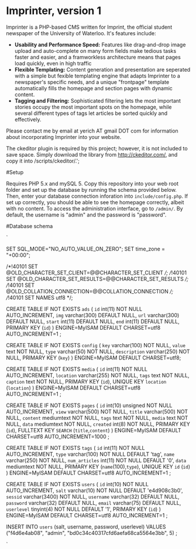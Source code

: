 Imprinter, version 1
====================

Imprinter is a PHP-based CMS written for Imprint, the official student newspaper
of the University of Waterloo. It's features include:

- **Usability and Performance Speed:** Features like drag-and-drop image upload and auto-complete on many form fields make tedious tasks faster and easier, and a framworkless architecture means that pages load quickly, even in high traffic
- **Flexible Templating:** Content generation and presentation are seperated with a simple but fexible templating engine that adapts Imprinter to a newspaper's specific needs, and a unique "frontpage" template automatically fills the homepage and section pages with dynamic content.
- **Tagging and Filtering:** Sophisticated filtering lets the most important stories occupy the most important spots on the homepage, while several different types of tags let articles be sorted quickly and effectively.

Please contact me by email at yerich AT gmail DOT com for information about incorporating Imprinter into your website.

The ckeditor plugin is required by this project; however, it is not included to save space. Simply download the library
from http://ckeditor.com/, and copy it into /scripts/ckeditor/.';

#Setup

Requires PHP 5.x and mySQL 5. Copy this repository into your web root folder and set up the database by running the schema provided below. Then, enter your database connection inforation into `include/config.php`. If set up correctly, you should be able to see the homepage correctly, albeit with no content. To access the administration interface, go to `/admin/`. By default, the username is "admin" and the password is "password".


#Database schema

`

SET SQL_MODE="NO_AUTO_VALUE_ON_ZERO";
SET time_zone = "+00:00";


/*!40101 SET @OLD_CHARACTER_SET_CLIENT=@@CHARACTER_SET_CLIENT */;
/*!40101 SET @OLD_CHARACTER_SET_RESULTS=@@CHARACTER_SET_RESULTS */;
/*!40101 SET @OLD_COLLATION_CONNECTION=@@COLLATION_CONNECTION */;
/*!40101 SET NAMES utf8 */;

CREATE TABLE IF NOT EXISTS `ads` (
  `id` int(11) NOT NULL AUTO_INCREMENT,
  `img` varchar(300) DEFAULT NULL,
  `url` varchar(300) DEFAULT NULL,
  `start` int(11) DEFAULT NULL,
  `end` int(11) DEFAULT NULL,
  PRIMARY KEY (`id`)
) ENGINE=MyISAM DEFAULT CHARSET=utf8 AUTO_INCREMENT=1 ;

CREATE TABLE IF NOT EXISTS `config` (
  `key` varchar(100) NOT NULL,
  `value` text NOT NULL,
  `type` varchar(50) NOT NULL,
  `description` varchar(250) NOT NULL,
  PRIMARY KEY (`key`)
) ENGINE=MyISAM DEFAULT CHARSET=utf8;

CREATE TABLE IF NOT EXISTS `media` (
  `id` int(11) NOT NULL AUTO_INCREMENT,
  `location` varchar(255) NOT NULL,
  `tags` text NOT NULL,
  `caption` text NOT NULL,
  PRIMARY KEY (`id`),
  UNIQUE KEY `location` (`location`)
) ENGINE=MyISAM  DEFAULT CHARSET=utf8 AUTO_INCREMENT=1 ;

CREATE TABLE IF NOT EXISTS `pages` (
  `id` int(10) unsigned NOT NULL AUTO_INCREMENT,
  `view` varchar(500) NOT NULL,
  `title` varchar(500) NOT NULL,
  `content` mediumtext NOT NULL,
  `tags` text NOT NULL,
  `media` text NOT NULL,
  `data` mediumtext NOT NULL,
  `created` int(8) NOT NULL,
  PRIMARY KEY (`id`),
  FULLTEXT KEY `SEARCH` (`title`,`content`)
) ENGINE=MyISAM  DEFAULT CHARSET=utf8 AUTO_INCREMENT=1000 ;

CREATE TABLE IF NOT EXISTS `tags` (
  `id` int(11) NOT NULL AUTO_INCREMENT,
  `type` varchar(100) NOT NULL DEFAULT 'tag',
  `name` varchar(250) NOT NULL,
  `num_articles` int(11) NOT NULL DEFAULT '0',
  `data` mediumtext NOT NULL,
  PRIMARY KEY (`name`(100),`type`),
  UNIQUE KEY `id` (`id`)
) ENGINE=MyISAM  DEFAULT CHARSET=utf8 AUTO_INCREMENT=1 ;

CREATE TABLE IF NOT EXISTS `users` (
  `id` int(10) NOT NULL AUTO_INCREMENT,
  `salt` varchar(10) NOT NULL DEFAULT 'e4d908c3b0',
  `sessid` varchar(3400) NOT NULL,
  `username` varchar(32) DEFAULT NULL,
  `password` varchar(32) DEFAULT NULL,
  `email` varchar(75) DEFAULT NULL,
  `userlevel` tinyint(4) NOT NULL DEFAULT '1',
  PRIMARY KEY (`id`)
) ENGINE=MyISAM  DEFAULT CHARSET=utf8 AUTO_INCREMENT=1 ;

INSERT INTO `users` (salt, username, password, userlevel) VALUES ("f4d6e4ab08", "admin", "bd0c34c40317cfd6aefa68ca5564e3bb", 5) ;

`
